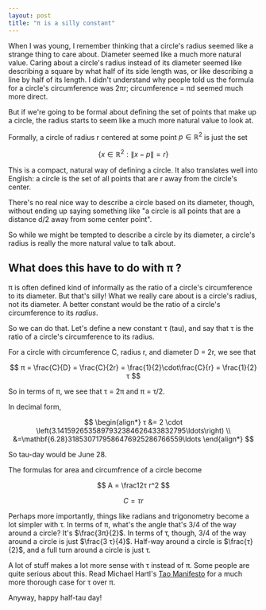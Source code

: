 ```yaml
---
layout: post
title: "π is a silly constant"
---
```


When I was young, I remember thinking that a circle's radius seemed like a strange thing to care about. Diameter seemed like a much more natural value. Caring about a circle's radius instead of its diameter seemed like describing a square by what half of its side length was, or like describing a line by half of its length. I didn't understand why people told us the formula for a circle's circumference was 2πr; circumference = πd seemed much more direct.

But if we're going to be formal about defining the set of points that make up a circle, the radius starts to seem like a much more natural value to look at.

Formally, a circle of radius r centered at some point $p \in \mathbb{R}^2$ is just the set

$$ \left\{x \in \mathbb{R}^2 : \|x-p\| = r \right\}$$

This is a compact, natural way of defining a circle. It also translates well into English: a circle is the set of all points that are r away from the circle's center.

There's no real nice way to describe a circle based on its diameter, though, without ending up saying something like "a circle is all points that are a distance d/2 away from some center point".

So while we might be tempted to describe a circle by its diameter, a circle's radius is really the more natural value to talk about.

## What does this have to do with π ?

π is often defined kind of informally as the ratio of a circle's circumference to its diameter. But that's silly! What we really care about is a circle's radius, not its diameter. A better constant would be the ratio of a circle's circumference to its _radius_.

So we can do that. Let's define a new constant τ (tau), and say that τ is the ratio of a circle's circumference to its radius.

For a circle with circumference C, radius r, and diameter D = 2r, we see that

$$ π = \frac{C}{D} = \frac{C}{2r} = \frac{1}{2}\cdot\frac{C}{r} = \frac{1}{2} τ $$

So in terms of π, we see that τ = 2π and π = τ/2.

In decimal form,

$$
\begin{align*}
τ &= 2 \cdot \left(3.1415926535897932384626433832795\ldots\right) \\
&=\mathbf{6.28}3185307179586476925286766559\ldots
\end{align*}
$$

So tau-day would be June 28.

The formulas for area and circumfrence of a circle become

$$
A = \frac12τ r^2
$$

$$
C = τ r
$$

Perhaps more importantly, things like radians and trigonometry become a lot simpler with τ. In terms of π, what's the angle that's 3/4 of the way around a circle? It's $\frac{3π}{2}$. In terms of τ, though, 3/4 of the way around a circle is just $\frac{3 τ}{4}$. Half-way around a circle is $\frac{τ}{2}$, and a full turn around a circle is just τ.

A lot of stuff makes a lot more sense with τ instead of π. Some people are quite serious about this. Read Michael Hartl's [Tao Manifesto](http://tauday.com/) for a much more thorough case for τ over π.

Anyway, happy half-tau day!
